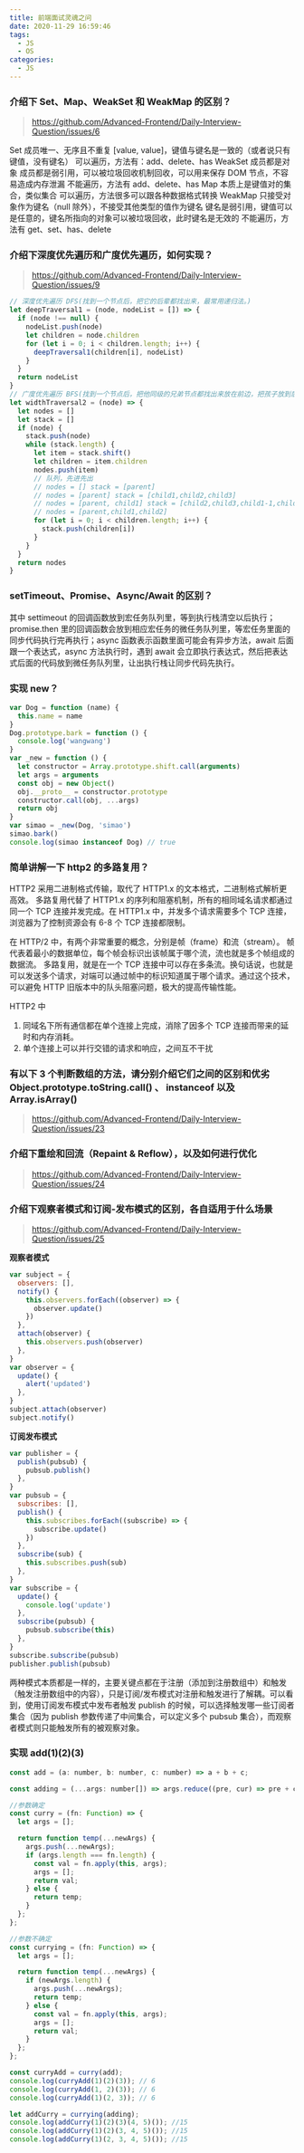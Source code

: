 ```yaml
---
title: 前端面试灵魂之问
date: 2020-11-29 16:59:46
tags:
  - JS
  - OS
categories:
  - JS
---
```


### 介绍下 Set、Map、WeakSet 和 WeakMap 的区别？

> https://github.com/Advanced-Frontend/Daily-Interview-Question/issues/6

Set
成员唯一、无序且不重复
[value, value]，键值与键名是一致的（或者说只有键值，没有键名）
可以遍历，方法有：add、delete、has
WeakSet
成员都是对象
成员都是弱引用，可以被垃圾回收机制回收，可以用来保存 DOM 节点，不容易造成内存泄漏
不能遍历，方法有 add、delete、has
Map
本质上是键值对的集合，类似集合
可以遍历，方法很多可以跟各种数据格式转换
WeakMap
只接受对象作为键名（null 除外），不接受其他类型的值作为键名
键名是弱引用，键值可以是任意的，键名所指向的对象可以被垃圾回收，此时键名是无效的
不能遍历，方法有 get、set、has、delete

### 介绍下深度优先遍历和广度优先遍历，如何实现？

> https://github.com/Advanced-Frontend/Daily-Interview-Question/issues/9

```javascript
// 深度优先遍历 DFS(找到一个节点后，把它的后辈都找出来，最常用递归法。)
let deepTraversal1 = (node, nodeList = []) => {
  if (node !== null) {
    nodeList.push(node)
    let children = node.children
    for (let i = 0; i < children.length; i++) {
      deepTraversal1(children[i], nodeList)
    }
  }
  return nodeList
}
// 广度优先遍历 BFS(找到一个节点后，把他同级的兄弟节点都找出来放在前边，把孩子放到后边，最常用 while)
let widthTraversal2 = (node) => {
  let nodes = []
  let stack = []
  if (node) {
    stack.push(node)
    while (stack.length) {
      let item = stack.shift()
      let children = item.children
      nodes.push(item)
      // 队列，先进先出
      // nodes = [] stack = [parent]
      // nodes = [parent] stack = [child1,child2,child3]
      // nodes = [parent, child1] stack = [child2,child3,child1-1,child1-2]
      // nodes = [parent,child1,child2]
      for (let i = 0; i < children.length; i++) {
        stack.push(children[i])
      }
    }
  }
  return nodes
}
```

### setTimeout、Promise、Async/Await 的区别？

其中 settimeout 的回调函数放到宏任务队列里，等到执行栈清空以后执行；
promise.then 里的回调函数会放到相应宏任务的微任务队列里，等宏任务里面的同步代码执行完再执行；async 函数表示函数里面可能会有异步方法，await 后面跟一个表达式，async 方法执行时，遇到 await 会立即执行表达式，然后把表达式后面的代码放到微任务队列里，让出执行栈让同步代码先执行。

### 实现 new？

```javascript
var Dog = function (name) {
  this.name = name
}
Dog.prototype.bark = function () {
  console.log('wangwang')
}
var _new = function () {
  let constructor = Array.prototype.shift.call(arguments)
  let args = arguments
  const obj = new Object()
  obj.__proto__ = constructor.prototype
  constructor.call(obj, ...args)
  return obj
}
var simao = _new(Dog, 'simao')
simao.bark()
console.log(simao instanceof Dog) // true
```

### 简单讲解一下 http2 的多路复用？

HTTP2 采用二进制格式传输，取代了 HTTP1.x 的文本格式，二进制格式解析更高效。
多路复用代替了 HTTP1.x 的序列和阻塞机制，所有的相同域名请求都通过同一个 TCP 连接并发完成。在 HTTP1.x 中，并发多个请求需要多个 TCP 连接，浏览器为了控制资源会有 6-8 个 TCP 连接都限制。

在 HTTP/2 中，有两个非常重要的概念，分别是帧（frame）和流（stream）。
帧代表着最小的数据单位，每个帧会标识出该帧属于哪个流，流也就是多个帧组成的数据流。
多路复用，就是在一个 TCP 连接中可以存在多条流。换句话说，也就是可以发送多个请求，对端可以通过帧中的标识知道属于哪个请求。通过这个技术，可以避免 HTTP 旧版本中的队头阻塞问题，极大的提高传输性能。

HTTP2 中

1. 同域名下所有通信都在单个连接上完成，消除了因多个 TCP 连接而带来的延时和内存消耗。
2. 单个连接上可以并行交错的请求和响应，之间互不干扰

### 有以下 3 个判断数组的方法，请分别介绍它们之间的区别和优劣 Object.prototype.toString.call() 、 instanceof 以及 Array.isArray()

> https://github.com/Advanced-Frontend/Daily-Interview-Question/issues/23

### 介绍下重绘和回流（Repaint & Reflow），以及如何进行优化

> https://github.com/Advanced-Frontend/Daily-Interview-Question/issues/24

### 介绍下观察者模式和订阅-发布模式的区别，各自适用于什么场景

> https://github.com/Advanced-Frontend/Daily-Interview-Question/issues/25

**观察者模式**

```javascript
var subject = {
  observers: [],
  notify() {
    this.observers.forEach((observer) => {
      observer.update()
    })
  },
  attach(observer) {
    this.observers.push(observer)
  },
}
var observer = {
  update() {
    alert('updated')
  },
}
subject.attach(observer)
subject.notify()
```

**订阅发布模式**

```javascript
var publisher = {
  publish(pubsub) {
    pubsub.publish()
  },
}
var pubsub = {
  subscribes: [],
  publish() {
    this.subscribes.forEach((subscribe) => {
      subscribe.update()
    })
  },
  subscribe(sub) {
    this.subscribes.push(sub)
  },
}
var subscribe = {
  update() {
    console.log('update')
  },
  subscribe(pubsub) {
    pubsub.subscribe(this)
  },
}
subscribe.subscribe(pubsub)
publisher.publish(pubsub)
```

两种模式本质都是一样的，主要关键点都在于注册（添加到注册数组中）和触发（触发注册数组中的内容），只是订阅/发布模式对注册和触发进行了解耦。可以看到，使用订阅发布模式中发布者触发 publish 的时候，可以选择触发哪一些订阅者集合（因为 publish 参数传递了中间集合，可以定义多个 pubsub 集合），而观察者模式则只能触发所有的被观察对象。


### 实现 add(1)(2)(3)

```javascript
const add = (a: number, b: number, c: number) => a + b + c;

const adding = (...args: number[]) => args.reduce((pre, cur) => pre + cur, 0);

//参数确定
const curry = (fn: Function) => {
  let args = [];

  return function temp(...newArgs) {
    args.push(...newArgs);
    if (args.length === fn.length) {
      const val = fn.apply(this, args);
      args = [];
      return val;
    } else {
      return temp;
    }
  };
};

//参数不确定
const currying = (fn: Function) => {
  let args = [];

  return function temp(...newArgs) {
    if (newArgs.length) {
      args.push(...newArgs);
      return temp;
    } else {
      const val = fn.apply(this, args);
      args = [];
      return val;
    }
  };
};

const curryAdd = curry(add);
console.log(curryAdd(1)(2)(3)); // 6
console.log(curryAdd(1, 2)(3)); // 6
console.log(curryAdd(1)(2, 3)); // 6

let addCurry = currying(adding);
console.log(addCurry(1)(2)(3)(4, 5)()); //15
console.log(addCurry(1)(2)(3, 4, 5)()); //15
console.log(addCurry(1)(2, 3, 4, 5)()); //15
```
